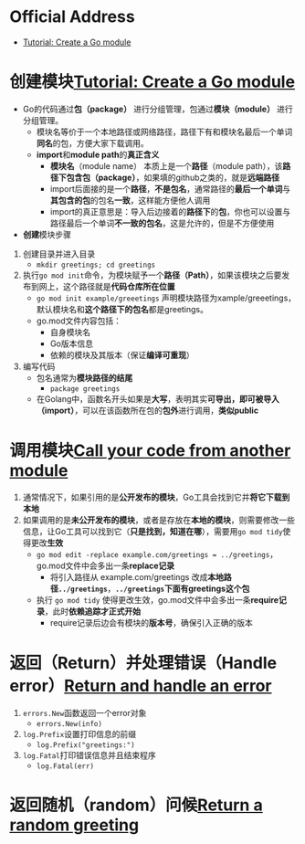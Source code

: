 # Official Address
+ [Tutorial: Create a Go module](https://golang.google.cn/doc/tutorial/create-module)
# **创建**模块[Tutorial: Create a Go module](https://golang.google.cn/doc/tutorial/create-module)
+ Go的代码通过**包（package）** 进行分组管理，包通过**模块（module）** 进行分组管理。
    + 模块名等价于一个本地路径或网络路径，路径下有和模块名最后一个单词**同名**的包，方便大家下载调用。
    + **import**和**module path**的**真正含义**
        + **模块名**（module name） 本质上是一个**路径**（module path），该**路径下包含包（package）**，如果填的github之类的，就是**远端路径**
        + import后面接的是一个**路径**，**不是包名**，通常路径的**最后一个单词**与**其包含的包**的包名**一致**，这样能方便他人调用
        + import的真正意思是：导入后边接着的**路径下**的**包**，你也可以设置与路径最后一个单词**不一致的包名**，这是允许的，但是不方便使用
+ **创建**模块步骤
1. 创建目录并进入目录
    + `mkdir greetings; cd greetings`
2. 执行`go mod init`命令，为模块赋予一个**路径（Path）**，如果该模块之后要发布到网上，这个路径就是**代码仓库所在位置**
    + `go mod init example/greeetings` 声明模块路径为xample/greeetings，默认模块名和**这个路径下的包名**都是greetings。
    + go.mod文件内容包括：
        + 自身模块名
        + Go版本信息
        + 依赖的模块及其版本（保证**编译可重现**）
3. 编写代码
    + 包名通常为**模块路径的结尾** 
      + `package greetings`
    + 在Golang中，函数名开头如果是**大写**，表明其实**可导出，即可被导入（import）**，可以在该函数所在包的**包外**进行调用，**类似public**
# **调用**模块[Call your code from another module](https://golang.google.cn/doc/tutorial/call-module-code)
1. 通常情况下，如果引用的是**公开发布的模块**，Go工具会找到它并**将它下载到本地**
2. 如果调用的是**未公开发布的模块**，或者是存放在**本地的模块**，则需要修改一些信息，让Go工具可以找到它（**只是找到，知道在哪**），需要用`go mod tidy`使得更改**生效**
    + `go mod edit -replace example.com/greetings = ../greetings`，go.mod文件中会多出一条**replace记录**
        + 将引入路径从 example.com/greetings 改成**本地路径`../greetings`**，**`../greetings`下面有greetings这个包** 
    + 执行 `go mod tidy` 使得更改生效，go.mod文件中会多出一条**require记录**，此时**依赖追踪才正式开始**
        + require记录后边会有模块的**版本号**，确保引入正确的版本
# 返回（Return）并处理错误（Handle error）[Return and handle an error](https://golang.google.cn/doc/tutorial/handle-errors)
1. `errors.New`函数返回一个error对象
    + `errors.New(info)`
2. `log.Prefix`设置打印信息的前缀
    + `log.Prefix("greetings:")`
3. `log.Fatal`打印错误信息并且结束程序
    + `log.Fatal(err)`
# 返回随机（random）问候[Return a random greeting](https://golang.google.cn/doc/tutorial/random-greeting)
